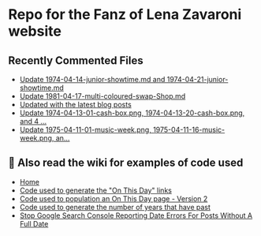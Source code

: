 # Repo for the Fanz of Lena Zavaroni website

## Recently Commented Files
<!-- BLOG-POST-LIST:START -->
- [Update 1974-04-14-junior-showtime.md and 1974-04-21-junior-showtime.md](https://github.com/FanzOfLenaZavaroni/fanzoflenazavaroni.github.io/commit/9cd2ad1630108b9e86428b91631b197be308e8ed)
- [Update 1981-04-17-multi-coloured-swap-Shop.md](https://github.com/FanzOfLenaZavaroni/fanzoflenazavaroni.github.io/commit/523360b5fea8d118b3de7e2b168358f49b36abb2)
- [Updated with the latest blog posts](https://github.com/FanzOfLenaZavaroni/fanzoflenazavaroni.github.io/commit/4495f9844d0c6a09d1d27b57abb50f08d8a8c0eb)
- [Update 1974-04-13-01-cash-box.png, 1974-04-13-20-cash-box.png, and 4 …](https://github.com/FanzOfLenaZavaroni/fanzoflenazavaroni.github.io/commit/cb1950f2b3b8348fbc95e4fea71c0b8a9d6b4991)
- [Update 1975-04-11-01-music-week.png, 1975-04-11-16-music-week.png, an…](https://github.com/FanzOfLenaZavaroni/fanzoflenazavaroni.github.io/commit/1a5c359388766d3d5aed890e614e1c4b9a59c8ad)
<!-- BLOG-POST-LIST:END -->

## :notebook: Also read the wiki for examples of code used
* [Home](https://github.com/FanzOfLenaZavaroni/fanzoflenazavaroni.github.io/wiki)
* [Code used to generate the "On This Day" links](https://github.com/FanzOfLenaZavaroni/fanzoflenazavaroni.github.io/wiki/On-This-Day-Code)
* [Code used to population an On This Day page - Version 2](https://github.com/FanzOfLenaZavaroni/fanzoflenazavaroni.github.io/wiki/Code-used-to-population-an-On-This-Day-page-%E2%80%90-Version-2)
* [Code used to generate the number of years that have past](https://github.com/FanzOfLenaZavaroni/fanzoflenazavaroni.github.io/wiki/Number-of-years-gone-by-code)
* [Stop Google Search Console Reporting Date Errors For Posts Without A Full Date](https://github.com/FanzOfLenaZavaroni/fanzoflenazavaroni.github.io/wiki/Stop-Google-Search-Console-Reporting-Date-Errors-For-Posts-Without-A-Full-Date)
